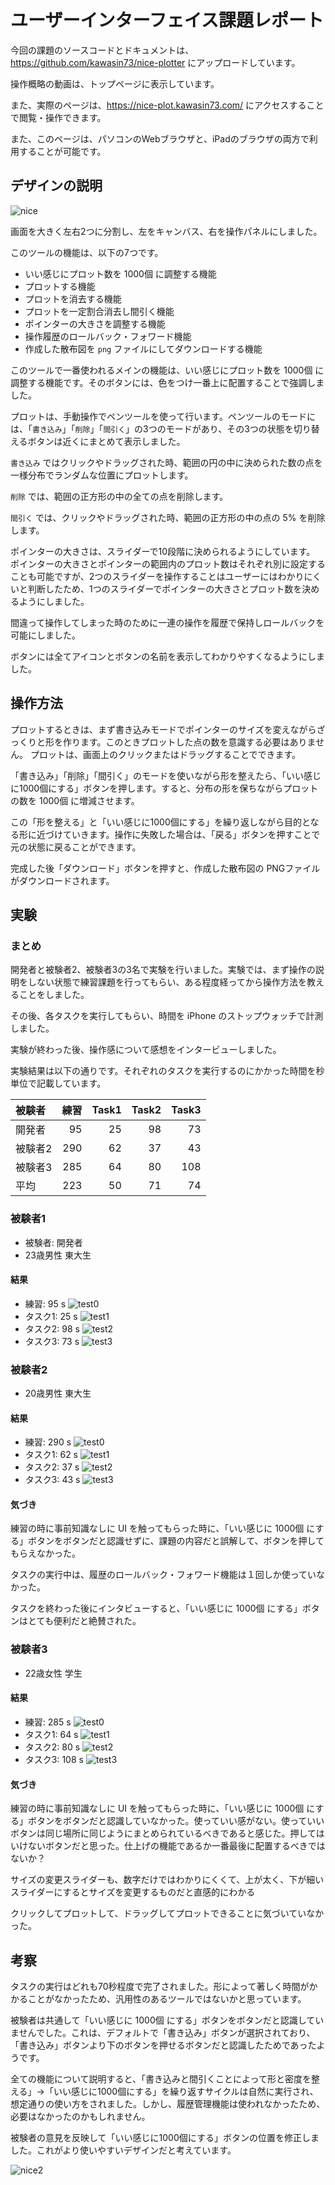 # ユーザーインターフェイス課題レポート

今回の課題のソースコードとドキュメントは、https://github.com/kawasin73/nice-plotter にアップロードしています。

操作概略の動画は、トップページに表示しています。

また、実際のページは、https://nice-plot.kawasin73.com/ にアクセスすることで閲覧・操作できます。

また、このページは、パソコンのWebブラウザと、iPadのブラウザの両方で利用することが可能です。

## デザインの説明

![nice](./nice.png)

画面を大きく左右2つに分割し、左をキャンバス、右を操作パネルにしました。

このツールの機能は、以下の7つです。

- いい感じにプロット数を 1000個 に調整する機能
- プロットする機能
- プロットを消去する機能
- プロットを一定割合消去し間引く機能
- ポインターの大きさを調整する機能
- 操作履歴のロールバック・フォワード機能
- 作成した散布図を `png` ファイルにしてダウンロードする機能

このツールで一番使われるメインの機能は、いい感じにプロット数を 1000個 に調整する機能です。そのボタンには、色をつけ一番上に配置することで強調しました。

プロットは、手動操作でペンツールを使って行います。ペンツールのモードには、「`書き込み`」「`削除`」「`間引く`」の3つのモードがあり、その3つの状態を切り替えるボタンは近くにまとめて表示しました。

`書き込み` ではクリックやドラッグされた時、範囲の円の中に決められた数の点を一様分布でランダムな位置にプロットします。

`削除` では、範囲の正方形の中の全ての点を削除します。

`間引く` では、クリックやドラッグされた時、範囲の正方形の中の点の 5% を削除します。

ポインターの大きさは、スライダーで10段階に決められるようにしています。
ポインターの大きさとポインターの範囲内のプロット数はそれぞれ別に設定することも可能ですが、2つのスライダーを操作することはユーザーにはわかりにくいと判断したため、1つのスライダーでポインターの大きさとプロット数を決めるようにしました。

間違って操作してしまった時のために一連の操作を履歴で保持しロールバックを可能にしました。

ボタンには全てアイコンとボタンの名前を表示してわかりやすくなるようにしました。

## 操作方法

プロットするときは、まず書き込みモードでポインターのサイズを変えながらざっくりと形を作ります。このときプロットした点の数を意識する必要はありません。
プロットは、画面上のクリックまたはドラッグすることでできます。

「書き込み」「削除」「間引く」のモードを使いながら形を整えたら、「いい感じに1000個にする」ボタンを押します。すると、分布の形を保ちながらプロットの数を 1000個 に増減させます。

この「形を整える」と「いい感じに1000個にする」を繰り返しながら目的となる形に近づけていきます。操作に失敗した場合は、「戻る」ボタンを押すことで元の状態に戻ることができます。

完成した後「ダウンロード」ボタンを押すと、作成した散布図の PNGファイル がダウンロードされます。

## 実験

### まとめ

開発者と被験者2、被験者3の3名で実験を行いました。実験では、まず操作の説明をしない状態で練習課題を行ってもらい、ある程度経ってから操作方法を教えることをしました。

その後、各タスクを実行してもらい、時間を iPhone のストップウォッチで計測しました。

実験が終わった後、操作感について感想をインタービューしました。

実験結果は以下の通りです。それぞれのタスクを実行するのにかかった時間を秒単位で記載しています。

|被験者| 練習 | Task1 | Task2 | Task3 |
|:--|--:|--:|--:|--:|
|開発者|95|25|98|73|
|被験者2|290|62|37|43|
|被験者3|285|64|80|108|
|平均|223|50|71|74|

### 被験者1

- 被験者: 開発者
- 23歳男性 東大生

#### 結果

- 練習: 95 s
![test0](./test1/plotter.png)
- タスク1: 25 s
![test1](./test1/plotter(1).png)
- タスク2: 98 s
![test2](./test1/plotter(2).png)
- タスク3: 73 s
![test3](./test1/plotter(3).png)

### 被験者2

- 20歳男性 東大生

#### 結果

- 練習: 290 s
![test0](./test2/plotter.png)
- タスク1: 62 s
![test1](./test2/plotter(1).png)
- タスク2: 37 s
![test2](./test2/plotter(2).png)
- タスク3: 43 s
![test3](./test2/plotter(3).png)

#### 気づき

練習の時に事前知識なしに UI を触ってもらった時に、「いい感じに 1000個 にする」ボタンをボタンだと認識せずに、課題の内容だと誤解して、ボタンを押してもらえなかった。

タスクの実行中は、履歴のロールバック・フォワード機能は１回しか使っていなかった。

タスクを終わった後にインタビューすると、「いい感じに 1000個 にする」ボタンはとても便利だと絶賛された。

### 被験者3

- 22歳女性 学生

#### 結果

- 練習: 285 s
![test0](./test3/plotter.png)
- タスク1: 64 s
![test1](./test3/plotter(1).png)
- タスク2: 80 s
![test2](./test3/plotter(2).png)
- タスク3: 108 s
![test3](./test3/plotter(3).png)

#### 気づき

練習の時に事前知識なしに UI を触ってもらった時に、「いい感じに 1000個 にする」ボタンをボタンだと認識していなかった。使っていい感がない。使っていいボタンは同じ場所に同じようにまとめられているべきであると感じた。押してはいけないボタンだと思った。仕上げの機能であるか一番最後に配置するべきではないか？

サイズの変更スライダーも、数字だけではわかりにくくて、上が太く、下が細いスライダーにするとサイズを変更するものだと直感的にわかる

クリックしてプロットして、ドラッグしてプロットできることに気づいていなかった。

## 考察

タスクの実行はどれも70秒程度で完了されました。形によって著しく時間がかかることがなかったため、汎用性のあるツールではないかと思っています。

被験者は共通して「いい感じに 1000個 にする」ボタンをボタンだと認識していませんでした。これは、デフォルトで「書き込み」ボタンが選択されており、「書き込み」ボタンより下のボタンを押せるボタンだと認識したためであったようです。

全ての機能について説明すると、「書き込みと間引くことによって形と密度を整える」→「いい感じに1000個にする」を繰り返すサイクルは自然に実行され、想定通りの使い方をされました。しかし、履歴管理機能は使われなかったため、必要はなかったのかもしれません。

被験者の意見を反映して「いい感じに1000個にする」ボタンの位置を修正しました。これがより使いやすいデザインだと考えています。

![nice2](./nice2.png)
